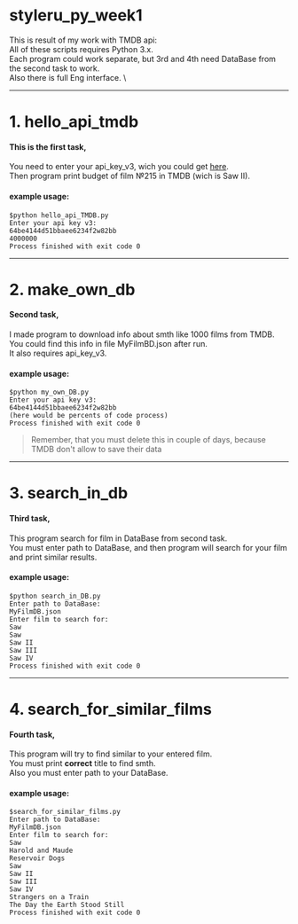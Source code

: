 # styleru_py_week1
This is result of my work with TMDB api:  
All of these scripts requires Python 3.x.  
Each program could work separate, but 3rd and 4th need DataBase from the second task to work.  
Also there is full Eng interface.  \
***
# 1. hello_api_tmdb #
#### This is the first task,  
You need to enter your api_key_v3, wich you could get [here](https://www.themoviedb.org/).  
Then program print budget of film №215 in TMDB (wich is Saw II).    
#### example usage:
    $python hello_api_TMDB.py  
    Enter your api key v3:  
    64be4144d51bbaee6234f2w82bb  
    4000000  
    Process finished with exit code 0  
  
***
# 2. make_own_db #
#### Second task,
I made program to download info about smth like 1000 films from TMDB.  
You could find this info in file MyFilmBD.json after run.  
It also requires api_key_v3.  
#### example usage:  
    $python my_own_DB.py  
    Enter your api key v3:  
    64be4144d51bbaee6234f2w82bb  
    (here would be percents of code process)  
    Process finished with exit code 0  
  > Remember, that you must delete this in couple of days, because TMDB don't allow to save their data      
  
***
# 3. search_in_db #
#### Third task,
This program search for film in DataBase from second task.  
You must enter path to DataBase, and then program will search for your film and print similar results.  
#### example usage:  
    $python search_in_DB.py  
    Enter path to DataBase:  
    MyFilmDB.json  
    Enter film to search for:  
    Saw  
    Saw  
    Saw II  
    Saw III  
    Saw IV  
    Process finished with exit code 0  
  ***
# 4. search_for_similar_films #
#### Fourth task,
This program will try to find similar to your entered film.  
You must print **correct** title to find smth.  
Also you must enter path to your DataBase.  
#### example usage:  
    $search_for_similar_films.py  
    Enter path to DataBase:  
    MyFilmDB.json  
    Enter film to search for:  
    Saw   
    Harold and Maude  
    Reservoir Dogs  
    Saw  
    Saw II  
    Saw III  
    Saw IV  
    Strangers on a Train  
    The Day the Earth Stood Still   
    Process finished with exit code 0  
